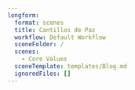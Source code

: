 ```yaml
---
longform:
  format: scenes
  title: Cantillos de Paz
  workflow: Default Workflow
  sceneFolder: /
  scenes:
    - Core Values
  sceneTemplate: templates/Blog.md
  ignoredFiles: []
---
```


